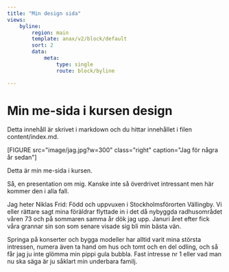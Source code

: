 ```yaml
---
title: "Min design sida"
views:
    byline:
        region: main
        template: anax/v2/block/default
        sort: 2
        data:
            meta:
                type: single
                route: block/byline

---
```

Min me-sida i kursen design
=========================

Detta innehåll är skrivet i markdown och du hittar innehållet i filen content/index.md.

[FIGURE src="image/jag.jpg?w=300" class="right" caption="Jag för några år sedan"]

Detta är min me-sida i kursen.

Så, en presentation om mig. Kanske inte så överdrivet intressant men här kommer den i alla fall.

Jag heter Niklas Frid: Född och uppvuxen i Stockholmsförorten Vällingby. Vi eller rättare sagt mina föräldrar flyttade in i det då nybyggda radhusområdet våren 73 och på sommaren samma år dök jag upp. Januri året efter fick våra grannar sin son som senare visade sig bli min bästa vän.

Springa på konserter och bygga modeller har alltid varit mina största intressen, numera även ta hand om hus och tomt och en del odling, och så får jag ju inte glömma min pippi gula bubbla. Fast intresse nr 1 eller vad man nu ska säga är ju såklart min underbara familj.
